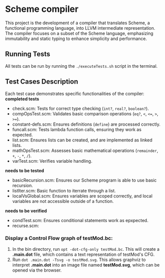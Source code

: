# Scheme compiler
This project is the development of a compiler that translates Scheme, a functional programming language, into LLVM intermediate representation. The compiler focuses on a subset of the Scheme language, emphasizing immutability and static typing to enhance simplicity and performance.

## Running Tests
All tests can be run by running the `./executeTests.sh` script in the terminal.

## Test Cases Description
Each test case demonstrates specific functionalities of the compiler:
**completed tests**
* check.scm: Tests for correct type checking (`int?`, `real?`, `boolean?`).
* compOpsTest.scm: Validates basic comparison operations (`eq?`, `<`, `<=`, `>`, `>=`).
* constant-defs.scm: Ensures definitions (`define`) are processed correctly.
* funcall.scm: Tests lambda function calls, ensuring they work as expected.
* list.scm: Ensures lists can be created, and are implemented as linked lists.
* mathOpsTest.scm: Assesses basic mathematical operations (`remainder`, `+`, `-`, `*`, `/`).
* varTest.scm: Verifies variable handling.

**needs to be tested**
* basicRecursion.scm: Ensures our Scheme program is able to use basic recursion.
* listIter.scm: Basic function to iterrate through a list.
* localVsGlobal.scm: Ensures variables are scoped correctly, and local variables are not accessible outside of a function.

**needs to be verified**
* condTest.scm: Ensures conditional statements work as epxpected.
* recurse.scm: 

### Display a Control Flow graph of testMod.bc:
1. In the bin directory, run `opt -dot-cfg-only testMod.bc`. This will create a **.main.dot** file, which contains a text representation of testMod's CFG.
2. Run `dot .main.dot -Tsvg -o testMod.svg`. This allows graphviz to interpret **.main.dot** into an image file named **testMod.svg**, which can be opened via the browser.

